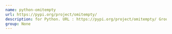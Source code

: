 ```yaml
---
name: python-omitempty
url: https://pypi.org/project/omitempty/
description: for Python. URL : https://pypi.org/project/omitempty/ Groups : None
group: None
---
```

